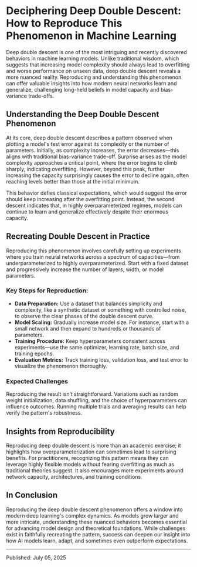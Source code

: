 # Deciphering Deep Double Descent: How to Reproduce This Phenomenon in Machine Learning

Deep double descent is one of the most intriguing and recently discovered behaviors in machine learning models. Unlike traditional wisdom, which suggests that increasing model complexity should always lead to overfitting and worse performance on unseen data, deep double descent reveals a more nuanced reality. Reproducing and understanding this phenomenon can offer valuable insights into how modern neural networks learn and generalize, challenging long-held beliefs in model capacity and bias-variance trade-offs.

## Understanding the Deep Double Descent Phenomenon

At its core, deep double descent describes a pattern observed when plotting a model's test error against its complexity or the number of parameters. Initially, as complexity increases, the error decreases—this aligns with traditional bias-variance trade-off. Surprise arises as the model complexity approaches a critical point, where the error begins to climb sharply, indicating overfitting. However, beyond this peak, further increasing the capacity surprisingly causes the error to decline again, often reaching levels better than those at the initial minimum.

This behavior defies classical expectations, which would suggest the error should keep increasing after the overfitting point. Instead, the second descent indicates that, in highly overparameterized regimes, models can continue to learn and generalize effectively despite their enormous capacity.

## Recreating Double Descent in Practice

Reproducing this phenomenon involves carefully setting up experiments where you train neural networks across a spectrum of capacities—from underparameterized to highly overparameterized. Start with a fixed dataset and progressively increase the number of layers, width, or model parameters.

### Key Steps for Reproduction:

- **Data Preparation:** Use a dataset that balances simplicity and complexity, like a synthetic dataset or something with controlled noise, to observe the clear phases of the double descent curve.
- **Model Scaling:** Gradually increase model size. For instance, start with a small network and then expand to hundreds or thousands of parameters.
- **Training Procedure:** Keep hyperparameters consistent across experiments—use the same optimizer, learning rate, batch size, and training epochs.
- **Evaluation Metrics:** Track training loss, validation loss, and test error to visualize the phenomenon thoroughly.

### Expected Challenges

Reproducing the result isn’t straightforward. Variations such as random weight initialization, data shuffling, and the choice of hyperparameters can influence outcomes. Running multiple trials and averaging results can help verify the pattern's robustness.

## Insights from Reproducibility

Reproducing deep double descent is more than an academic exercise; it highlights how overparameterization can sometimes lead to surprising benefits. For practitioners, recognizing this pattern means they can leverage highly flexible models without fearing overfitting as much as traditional theories suggest. It also encourages more experiments around network capacity, architectures, and training conditions.

## In Conclusion

Reproducing the deep double descent phenomenon offers a window into modern deep learning's complex dynamics. As models grow larger and more intricate, understanding these nuanced behaviors becomes essential for advancing model design and theoretical foundations. While challenges exist in faithfully recreating the pattern, success can deepen our insight into how AI models learn, adapt, and sometimes even outperform expectations.

---

Published: July 05, 2025
